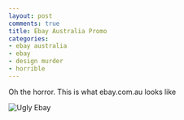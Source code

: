 ```yaml
---
layout: post
comments: true
title: Ebay Australia Promo
categories:
- ebay australia
- ebay
- design murder
- horrible
---
```

Oh the horror. This is what ebay.com.au looks like

![Ugly Ebay](/images/blog/ugly_ebay.png)
